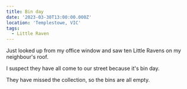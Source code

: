 ```yaml
---
title: Bin day
date: '2023-03-30T13:00:00.000Z'
location: 'Templestowe, VIC'
tags:
  - Little Raven
---
```


Just looked up from my office window and saw ten Little Ravens on my neighbour's roof.

I suspect they have all come to our street because it's bin day.

They have missed the collection, so the bins are all empty.
